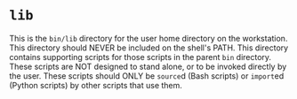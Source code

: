 # `lib`
This is the `bin/lib` directory for the user home directory on the workstation.
This directory should NEVER be included on the shell's PATH.
This directory contains supporting scripts for those scripts in the parent
`bin` directory.
These scripts are NOT designed to stand alone, or to be invoked directly by the
user.
These scripts should ONLY be `source`d (Bash scripts) or `import`ed (Python
scripts) by other scripts that use them.


